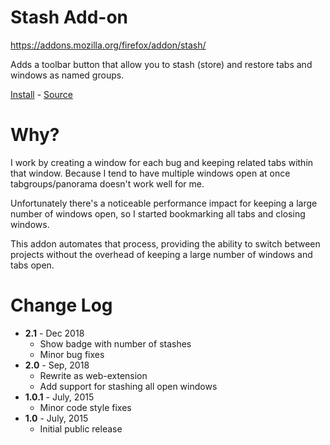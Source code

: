 Stash Add-on
============

https://addons.mozilla.org/firefox/addon/stash/

Adds a toolbar button that allow you to stash (store) and restore tabs and
windows as named groups.

[Install](https://addons.mozilla.org/firefox/addon/stash/) -
[Source](https://github.com/globau/firefox-stash)

Why?
====

I work by creating a window for each bug and keeping related tabs within that
window.  Because I tend to have multiple windows open at once
tabgroups/panorama doesn't work well for me.

Unfortunately there's a noticeable performance impact for keeping a large number
of windows open, so I started bookmarking all tabs and closing windows.

This addon automates that process, providing the ability to switch between
projects without the overhead of keeping a large number of windows and tabs
open.

Change Log
==========

* **2.1** - Dec 2018
    - Show badge with number of stashes
    - Minor bug fixes
* **2.0** - Sep, 2018
    - Rewrite as web-extension
    - Add support for stashing all open windows
* **1.0.1** - July, 2015
    - Minor code style fixes
* **1.0** - July, 2015
    - Initial public release
